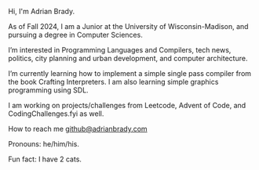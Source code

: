 Hi, I'm Adrian Brady. 

As of Fall 2024, I am a Junior at the University of Wisconsin-Madison, and pursuing a degree in Computer Sciences.

I’m interested in Programming Languages and Compilers, tech news, politics, city planning and urban development, and computer architecture.

I’m currently learning how to implement a simple single pass compiler from the book Crafting Interpreters. I am also learning simple graphics programming using SDL.

I am working on projects/challenges from Leetcode, Advent of Code, and CodingChallenges.fyi as well.

How to reach me [github@adrianbrady.com](mailto:github@adrianbrady.com)

Pronouns: he/him/his.

Fun fact: I have 2 cats.
